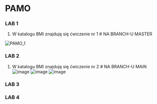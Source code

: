 # PAMO 

### LAB 1
1. W katalogu BMI znajduję się ćwiczenie nr 1 # NA BRANCH-U MASTER

![PAMO_1](https://user-images.githubusercontent.com/56222962/224796818-580ef0e9-575c-4b20-b81c-45c330d94681.png)


### LAB 2
1. W katalogu BMI znajduję się ćwiczenie nr 2 # NA BRANCH-U MAIN
![image](https://user-images.githubusercontent.com/56222962/229191196-32c9fa9c-63f9-4ee9-bf7d-25bbf51cd08a.png)
![image](https://user-images.githubusercontent.com/56222962/229191212-f16e4dde-8f36-4e6b-9988-ceaec4fe83be.png)
![image](https://user-images.githubusercontent.com/56222962/229191230-98f42f3c-b3aa-4e4b-b389-536eb35c3e37.png)




### LAB 3

### LAB 4
